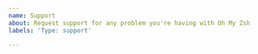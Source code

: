```yaml
---
name: Support
about: Request support for any problem you're having with Oh My Zsh
labels: 'Type: support'

---
```


<!--
1. Look for similar issues already posted (including closed ones)
2. Include as much relevant information as possible
3. Try to make sure the issue is due to Oh My Zsh
-->
